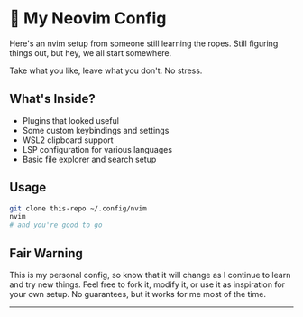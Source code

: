 # 🌊 My Neovim Config
Here's an nvim setup from someone still learning the ropes. Still figuring things out, but hey, we all start somewhere.

Take what you like, leave what you don't. No stress.

## What's Inside?

- Plugins that looked useful
- Some custom keybindings and settings
- WSL2 clipboard support
- LSP configuration for various languages
- Basic file explorer and search setup

## Usage

```bash
git clone this-repo ~/.config/nvim
nvim
# and you're good to go
```

## Fair Warning

This is my personal config, so know that it will change as I continue to learn and try new things. Feel free to fork it, modify it, or use it as inspiration for your own setup. No guarantees, but it works for me most of the time.

---
